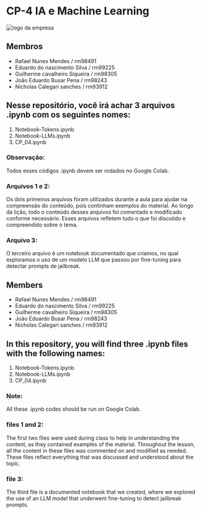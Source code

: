 # CP-4 IA e Machine Learning
![logo da empresa](https://i.pinimg.com/736x/75/61/e1/7561e13f6d672cb22279bf225f9a9ec5.jpg)
## Membros

* Rafael Nunes Mendes / rm98491
* Eduardo do nascimento Silva / rm99225
* Guilherme cavalheiro Siqueira / rm98305
* João Eduardo Busar Pena / rm98243
* Nicholas Calegari sanches / rm93912

## Nesse repositório, você irá achar 3 arquivos .ipynb com os seguintes nomes:

1. Notebook-Tokens.ipynb 
2. Notebook-LLMs.ipynb 
3. CP_04.ipynb

### Observação: 
Todos esses códigos .ipynb devem ser rodados no Google Colab.

### Arquivos 1 e 2:
Os dois primeiros arquivos foram utilizados durante a aula para ajudar na compreensão do conteúdo, pois continham exemplos do material. Ao longo da lição, todo o conteúdo desses arquivos foi comentado e modificado conforme necessário. Esses arquivos refletem tudo o que foi discutido e compreendido sobre o tema.

### Arquivo 3:
O terceiro arquivo é um notebook documentado que criamos, no qual exploramos o uso de um modelo LLM que passou por fine-tuning para detectar prompts de jailbreak.

## Members

* Rafael Nunes Mendes / rm98491
* Eduardo do nascimento Silva / rm99225
* Guilherme cavalheiro Siqueira / rm98305
* João Eduardo Busar Pena / rm98243
* Nicholas Calegari sanches / rm93912
  
## In this repository, you will find three .ipynb files with the following names:

1. Notebook-Tokens.ipynb 
2. Notebook-LLMs.ipynb 
3. CP_04.ipynb

### Note:
All these .ipynb codes should be run on Google Colab.

### files 1 and 2:
The first two files were used during class to help in understanding the content, as they contained examples of the material. Throughout the lesson, all the content in these files was commented on and modified as needed. These files reflect everything that was discussed and understood about the topic.

### file 3:
The third file is a documented notebook that we created, where we explored the use of an LLM model that underwent fine-tuning to detect jailbreak prompts.






